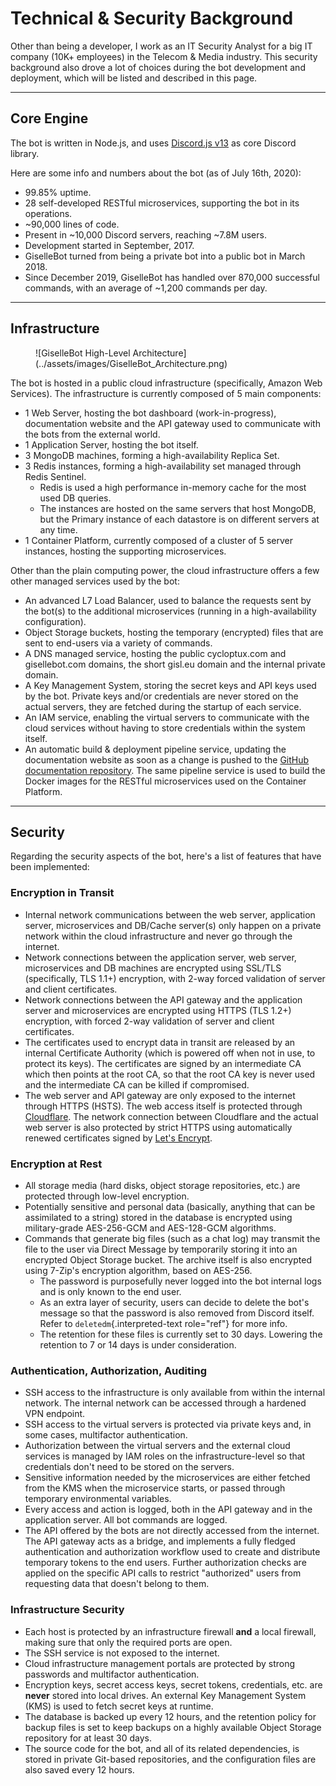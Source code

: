 Technical & Security Background
===============================

Other than being a developer, I work as an IT Security Analyst for a big
IT company (10K+ employees) in the Telecom & Media industry. This
security background also drove a lot of choices during the bot
development and deployment, which will be listed and described in this
page.

------------------------------------------------------------------------

Core Engine
-----------

The bot is written in Node.js, and uses [Discord.js
v13](https://discord.js.org/) as core Discord library.

Here are some info and numbers about the bot (as of July 16th, 2020):

- 99.85% uptime.
- 28 self-developed RESTful microservices, supporting the bot in its operations.
- ~90,000 lines of code.
- Present in ~10,000 Discord servers, reaching ~7.8M users.
- Development started in September, 2017.
- GiselleBot turned from being a private bot into a public bot in March 2018.
- Since December 2019, GiselleBot has handled over 870,000 successful commands, with an average of ~1,200 commands per day.
------------------------------------------------------------------------

Infrastructure
--------------

<figure markdown>
  ![GiselleBot High-Level Architecture](../assets/images/GiselleBot_Architecture.png)
</figure>

The bot is hosted in a public cloud infrastructure (specifically, Amazon
Web Services). The infrastructure is currently composed of 5 main
components:

-   1 Web Server, hosting the bot dashboard (work-in-progress),
    documentation website and the API gateway used to communicate with
    the bots from the external world.
-   1 Application Server, hosting the bot itself.
-   3 MongoDB machines, forming a high-availability Replica Set.
-   3 Redis instances, forming a high-availability set managed through
    Redis Sentinel.
    -   Redis is used a high performance in-memory cache for the most
        used DB queries.
    -   The instances are hosted on the same servers that host MongoDB,
        but the Primary instance of each datastore is on different
        servers at any time.
-   1 Container Platform, currently composed of a cluster of 5 server
    instances, hosting the supporting microservices.

Other than the plain computing power, the cloud infrastructure offers a
few other managed services used by the bot:

-   An advanced L7 Load Balancer, used to balance the requests sent by
    the bot(s) to the additional microservices (running in a
    high-availability configuration).
-   Object Storage buckets, hosting the temporary (encrypted) files that
    are sent to end-users via a variety of commands.
-   A DNS managed service, hosting the public cycloptux.com and
    gisellebot.com domains, the short gisl.eu domain and the internal
    private domain.
-   A Key Management System, storing the secret keys and API keys used
    by the bot. Private keys and/or credentials are never stored on the
    actual servers, they are fetched during the startup of each service.
-   An IAM service, enabling the virtual servers to communicate with the
    cloud services without having to store credentials within the system
    itself.
-   An automatic build & deployment pipeline service, updating the
    documentation website as soon as a change is pushed to the [GitHub
    documentation repository](https://github.com/cycloptux/GiselleBot-Documentation).
    The same pipeline service is used to build the Docker images for the
    RESTful microservices used on the Container Platform.

------------------------------------------------------------------------

Security
--------

Regarding the security aspects of the bot, here\'s a list of features
that have been implemented:

### Encryption in Transit

-   Internal network communications between the web server, application
    server, microservices and DB/Cache server(s) only happen on a
    private network within the cloud infrastructure and never go through
    the internet.
-   Network connections between the application server, web server,
    microservices and DB machines are encrypted using SSL/TLS
    (specifically, TLS 1.1+) encryption, with 2-way forced validation of
    server and client certificates.
-   Network connections between the API gateway and the application
    server and microservices are encrypted using HTTPS (TLS 1.2+)
    encryption, with forced 2-way validation of server and client
    certificates.
-   The certificates used to encrypt data in transit are released by an
    internal Certificate Authority (which is powered off when not in
    use, to protect its keys). The certificates are signed by an
    intermediate CA which then points at the root CA, so that the root
    CA key is never used and the intermediate CA can be killed if
    compromised.
-   The web server and API gateway are only exposed to the internet
    through HTTPS (HSTS). The web access itself is protected through
    [Cloudflare](https://www.cloudflare.com/). The network connection
    between Cloudflare and the actual web server is also protected by
    strict HTTPS using automatically renewed certificates signed by
    [Let\'s Encrypt](https://letsencrypt.org/).

### Encryption at Rest

-   All storage media (hard disks, object storage repositories, etc.)
    are protected through low-level encryption.
-   Potentially sensitive and personal data (basically, anything that
    can be assimilated to a string) stored in the database is encrypted
    using military-grade AES-256-GCM and AES-128-GCM algorithms.
-   Commands that generate big files (such as a chat log) may transmit
    the file to the user via Direct Message by temporarily storing it
    into an encrypted Object Storage bucket. The archive itself is also
    encrypted using 7-Zip\'s encryption algorithm, based on AES-256.
    -   The password is purposefully never logged into the bot internal
        logs and is only known to the end user.
    -   As an extra layer of security, users can decide to delete the
        bot\'s message so that the password is also removed from Discord
        itself. Refer to `deletedm`{.interpreted-text role="ref"} for
        more info.
    -   The retention for these files is currently set to 30 days.
        Lowering the retention to 7 or 14 days is under consideration.

### Authentication, Authorization, Auditing

-   SSH access to the infrastructure is only available from within the
    internal network. The internal network can be accessed through a
    hardened VPN endpoint.
-   SSH access to the virtual servers is protected via private keys and,
    in some cases, multifactor authentication.
-   Authorization between the virtual servers and the external cloud
    services is managed by IAM roles on the infrastructure-level so that
    credentials don\'t need to be stored on the servers.
-   Sensitive information needed by the microservices are either fetched
    from the KMS when the microservice starts, or passed through
    temporary environmental variables.
-   Every access and action is logged, both in the API gateway and in
    the application server. All bot commands are logged.
-   The API offered by the bots are not directly accessed from the
    internet. The API gateway acts as a bridge, and implements a fully
    fledged authentication and authorization workflow used to create and
    distribute temporary tokens to the end users. Further authorization
    checks are applied on the specific API calls to restrict
    "authorized" users from requesting data that doesn't belong to
    them.

### Infrastructure Security

-   Each host is protected by an infrastructure firewall **and** a local
    firewall, making sure that only the required ports are open.
-   The SSH service is not exposed to the internet.
-   Cloud infrastructure management portals are protected by strong
    passwords and multifactor authentication.
-   Encryption keys, secret access keys, secret tokens, credentials,
    etc. are **never** stored into local drives. An external Key
    Management System (KMS) is used to fetch secret keys at runtime.
-   The database is backed up every 12 hours, and the retention policy
    for backup files is set to keep backups on a highly available Object
    Storage repository for at least 30 days.
-   The source code for the bot, and all of its related dependencies, is
    stored in private Git-based repositories, and the configuration
    files are also saved every 12 hours.
